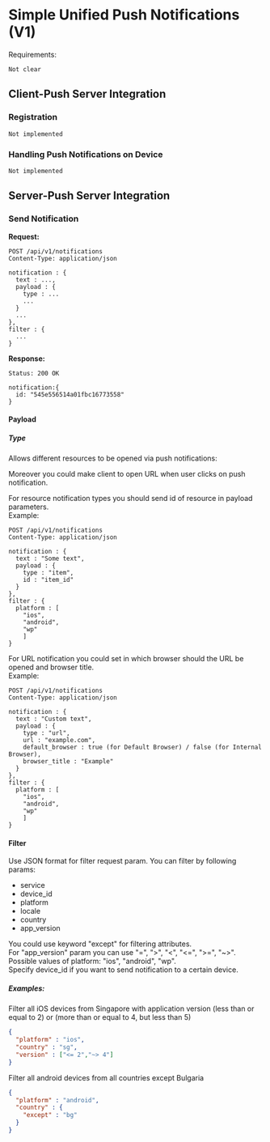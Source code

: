 # Simple Unified Push Notifications (V1)

Requirements:

`Not clear`

## Client-Push Server Integration

### Registration

`Not implemented`

### Handling Push Notifications on Device

`Not implemented`

## Server-Push Server Integration
### Send Notification
**Request:**

```httph
POST /api/v1/notifications
Content-Type: application/json

notification : {
  text : ...,
  payload : {
    type : ...
    ...
  }
  ...
},
filter : {
  ...
}
```

**Response:**

```httph-json
Status: 200 OK

notification:{
  id: "545e556514a01fbc16773558"
}
```

#### Payload
##### Type
Allows different resources to be opened via push notifications:

Moreover you could make client to open URL when user clicks on push notification.

For resource notification types you should send id of resource in payload parameters.  
Example:  

```httph
POST /api/v1/notifications
Content-Type: application/json

notification : {
  text : "Some text",
  payload : {
    type : "item",
    id : "item_id"
  }
},
filter : {
  platform : [
    "ios",
    "android",
    "wp"
    ]
}
```

For URL notification you could set in which browser should the URL be opened and browser title.  
Example:  

```httph
POST /api/v1/notifications
Content-Type: application/json

notification : {
  text : "Custom text",
  payload : {
    type : "url",
    url : "example.com",
    default_browser : true (for Default Browser) / false (for Internal Browser),
    browser_title : "Example"
  }
},
filter : {
  platform : [
    "ios",
    "android",
    "wp"
    ]
}
```

#### Filter
Use JSON format for filter request param. You can filter by following params:

- service
- device\_id
- platform
- locale
- country
- app\_version

You could use keyword "except" for filtering attributes.  
For "app\_version" param you can use "=", ">", "\<", "\<=", "\>=", "~\>".  
Possible values of platform: "ios", "android", "wp".  
Specify device\_id if you want to send notification to a certain device.  

##### Examples:
Filter all iOS devices from Singapore with application version (less than or equal to 2) or (more than or equal to 4, but less than 5)

```json
{
  "platform" : "ios",
  "country" : "sg",
  "version" : ["<= 2","~> 4"]
}
```

Filter all android devices from all countries except Bulgaria

```json
{
  "platform" : "android",
  "country" : {
    "except" : "bg"
  }
}
```
